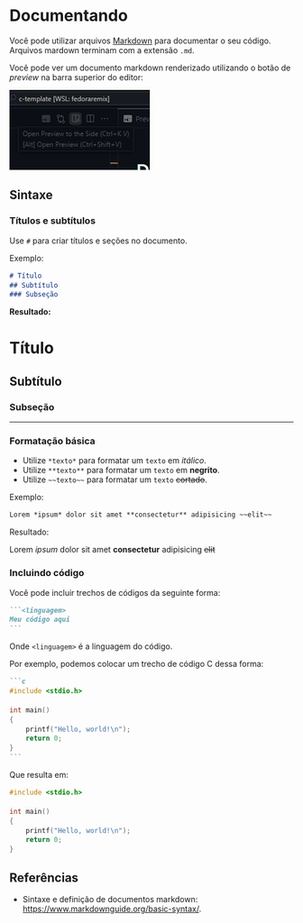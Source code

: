 # Documentando

Você pode utilizar arquivos [Markdown](https://www.markdownguide.org/)
para documentar o seu código. Arquivos mardown terminam
com a extensão `.md`.

Você pode ver um documento markdown renderizado utilizando
o botão de *preview* na barra superior do editor:

![](../docs/images/tutorial/screenshot-7.png)

## Sintaxe

### Títulos e subtítulos

Use `#` para criar títulos e seções no documento.

Exemplo:

```md
# Título
## Subtítulo
### Subseção
```

**Resultado:**

# Título
## Subtítulo
### Subseção

----

### Formatação básica

- Utilize `*texto*` para formatar um `texto` em *itálico*.
- Utilize `**texto**` para formatar um `texto` em **negrito**.
- Utilize `~~texto~~` para formatar um `texto` ~~cortado~~.

Exemplo:

```md
Lorem *ipsum* dolor sit amet **consectetur** adipisicing ~~elit~~
```

Resultado:

Lorem *ipsum* dolor sit amet **consectetur** adipisicing ~~elit~~


### Incluindo código

Você pode incluir trechos de códigos da seguinte forma:

~~~md
```<linguagem>
Meu código aqui
```
~~~

Onde `<linguagem>` é a linguagem do código.

Por exemplo, podemos colocar um trecho de código C dessa forma:

~~~md
```c
#include <stdio.h>

int main()
{
    printf("Hello, world!\n");
    return 0;
}
```
~~~

Que resulta em:

```c
#include <stdio.h>

int main()
{
    printf("Hello, world!\n");
    return 0;
}
```

## Referências

- Sintaxe e definição de documentos markdown: https://www.markdownguide.org/basic-syntax/.
